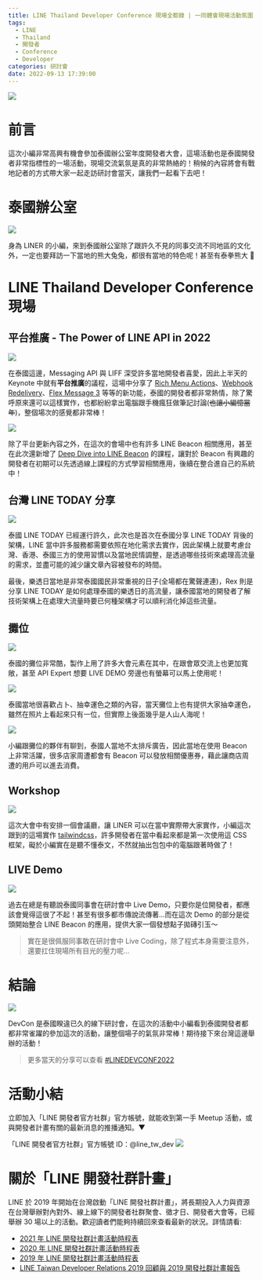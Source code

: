 ```yaml
---
title: LINE Thailand Developer Conference 現場全都錄 | 一同體會現場活動氛圍！
tags:
  - LINE
  - Thailand
  - 開發者
  - Conference
  - Developer
categories: 研討會
date: 2022-09-13 17:39:00
---
```



![](https://nijialin.com/images/2022/th-1/all.jpg)

# 前言

這次小編非常高興有機會參加泰國辦公室年度開發者大會，這場活動也是泰國開發者非常指標性的一場活動，現場交流氣氛是真的非常熱絡的！稍候的內容將會有戰地記者的方式帶大家一起走訪研討會當天，讓我們一起看下去吧！

<!-- more -->

# 泰國辦公室

![](https://nijialin.com/images/2022/th-1/brown2.JPG)

身為 LINER 的小編，來到泰國辦公室除了跟許久不見的同事交流不同地區的文化外，一定也要拜訪一下當地的熊大兔兔，都很有當地的特色呢！甚至有泰拳熊大 🤩

# LINE Thailand Developer Conference 現場

## 平台推廣 - The Power of LINE API in 2022

![](https://nijialin.com/images/2022/th-1/evangelist1.JPG)

在泰國這邊，Messaging API 與 LIFF 深受許多當地開發者喜愛，因此上半天的 Keynote 中就有**平台推廣**的議程，這場中分享了 [Rich Menu Actions](https://engineering.linecorp.com/zh-hant/blog/messaging-api-2022-new-features/#20220513-new-richmenu-actions)、[Webhook Redelivery](https://developers.line.biz/en/news/2022/04/19/webhook-redelivery/#add-webhook-redelivery-2022-04-19)、[Flex Message 3](https://developers.line.biz/en/news/2022/03/11/flex-message-update-3-released/) 等等的新功能，泰國的開發者都非常熱情，除了驚呼原來還可以這樣實作，也都紛紛拿出電腦跟手機瘋狂做筆記討論(~~也讓小編憶當年~~)，整個場次的感覺都非常棒！

![](https://nijialin.com/images/2022/th-1/evangelist2.png)

除了平台更新內容之外，在這次的會場中也有許多 LINE Beacon 相關應用，甚至在此次還新增了 [Deep Dive into LINE Beacon](https://skooldio.com/courses/deep-dive-into-line-beacon) 的課程，讓對於 Beacon 有興趣的開發者在初期可以先透過線上課程的方式學習相關應用，後續在整合進自己的系統中！

## 台灣 LINE TODAY 分享

![](https://nijialin.com/images/2022/th-1/rex1.jpeg)

泰國 LINE TODAY 已經運行許久，此次也是首次在泰國分享 LINE TODAY 背後的架構，LINE 當中許多服務都需要依照在地化需求去實作，因此架構上就要考慮台灣、香港、泰國三方的使用習慣以及當地民情調整，是透過哪些技術來處理高流量的需求，並盡可能的減少讓文章內容被發布的時間。

最後，樂透日當地是非常泰國國民非常重視的日子(全場都在驚聲連連)，Rex 則是分享 LINE TODAY 是如何處理泰國的樂透日的高流量，讓泰國當地的開發者了解技術架構上在處理大流量時要已何種架構才可以順利消化掉這些流量。

## 攤位

![](https://nijialin.com/images/2022/th-1/booth1.JPG)

泰國的攤位非常酷，製作上用了許多大會元素在其中，在跟會眾交流上也更加寬敞，甚至 API Expert 想要 LIVE DEMO 旁邊也有螢幕可以馬上使用呢！

![](https://nijialin.com/images/2022/th-1/lucky1.JPG)

泰國當地很喜歡占卜、抽幸運色之類的內容，當天攤位上也有提供大家抽幸運色，雖然在照片上看起來只有一位，但實際上後面幾乎是人山人海呢！

![](https://nijialin.com/images/2022/th-1/beacon1.JPG)

小編跟攤位的夥伴有聊到，泰國人當地不太排斥廣告，因此當地在使用 Beacon 上非常活躍，很多店家周遭都會有 Beacon 可以發放相關優惠券，藉此讓商店周遭的用戶可以進去消費。

## Workshop

![](https://nijialin.com/images/2022/th-1/workshop.JPG)

這次大會中有安排一個會議廳，讓 LINER 可以在當中實際帶大家實作，小編這次跟到的這場實作 [tailwindcss](https://tailwindcss.com/)，許多開發者在當中看起來都是第一次使用這 CSS 框架，礙於小編實在是聽不懂泰文，不然就抽出包包中的電腦跟著時做了！

## LIVE Demo

![](https://nijialin.com/images/2022/th-1/tee1.jpeg)

過去在總是有聽說泰國同事會在研討會中 Live Demo，只要你是位開發者，都應該會覺得這很了不起！甚至有很多都市傳說流傳著...而在這次 Demo 的部分是從頭開始整合 LINE Beacon 的應用，提供大家一個發想點子拋磚引玉～

> 實在是很佩服同事敢在研討會中 Live Coding，除了程式本身需要注意外，還要扛住現場所有目光的壓力呢...

# 結論

![](https://nijialin.com/images/2022/th-1/gift1.JPG)

DevCon 是泰國睽違已久的線下研討會，在這次的活動中小編看到泰國開發者都都非常雀躍的參加這次的活動，讓整個場子的氣氛非常棒！期待接下來台灣這邊舉辦的活動！

> 更多當天的分享可以查看 [#LINEDEVCONF2022](https://www.facebook.com/hashtag/linedevconf2022)


# 活動小結

立即加入「LINE 開發者官方社群」官方帳號，就能收到第一手 Meetup 活動，或與開發者計畫有關的最新消息的推播通知。▼

「LINE 開發者官方社群」官方帳號 ID：@line_tw_dev
![](https://www.evanlin.com/images/2020/line-tw-dev-qr.png)

# 關於「LINE 開發社群計畫」

LINE 於 2019 年開始在台灣啟動「LINE 開發社群計畫」，將長期投入人力與資源在台灣舉辦對內對外、線上線下的開發者社群聚會、徵才日、開發者大會等，已經舉辦 30 場以上的活動。歡迎讀者們能夠持續回來查看最新的狀況。詳情請看:

- [2021 年 LINE 開發社群計畫活動時程表](https://engineering.linecorp.com/zh-hant/blog/2021-line-tw-devrel/)
- [2020 年 LINE 開發社群計畫活動時程表](https://engineering.linecorp.com/zh-hant/blog/2020-line-tw-devrel/)
- [2019 年 LINE 開發社群計畫活動時程表](https://engineering.linecorp.com/zh-hant/blog/line-taiwan-developer-relations-2019-plan/)
- [LINE Taiwan Developer Relations 2019 回顧與 2019 開發社群計畫報告](https://engineering.linecorp.com/zh-hant/blog/line-taiwan-developer-relations-2019/)

<style>
  section.compact {
    font-size: 150%  
  }
  img[alt~="center"] {
    display: block;
    margin: 0 auto;
  }
</style>
